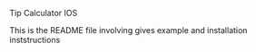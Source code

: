 Tip Calculator IOS

This is the README file involving gives example and installation inststructions

